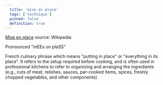 ```yaml
---
  title: 'mise en place'
  tags: ['technique']
  pinned: false
  definition: true
---
```


[Mise en place](https://en.wikipedia.org/wiki/Mise_en_place) source: Wikipedia

Pronounced "mEEs on plaSS"

  French culinary phrase which means "putting in place" or "everything in its place". It refers to the setup required before cooking, and is often used in professional kitchens to refer to organizing and arranging the ingredients (e.g., cuts of meat, relishes, sauces, par-cooked items, spices, freshly chopped vegetables, and other components)
